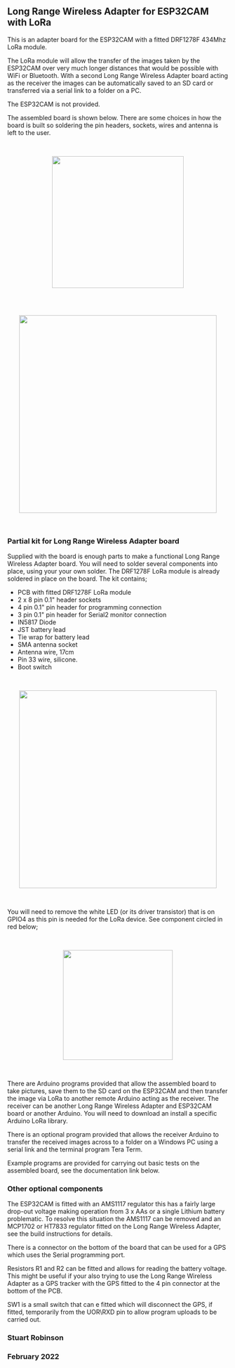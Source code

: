 ## Long Range Wireless Adapter for ESP32CAM with LoRa

This is an adapter board for the ESP32CAM with a fitted DRF1278F 434Mhz LoRa module.

The LoRa module will allow the transfer of the images taken by the ESP32CAM over very much longer distances that would be possible with WiFi or Bluetooth. With a second Long Range Wireless Adapter board acting as the receiver the images can be automatically saved to an SD card or transferred via a serial link to a folder on a PC. 

The ESP32CAM is not provided.

The assembled board is shown below. There are some choices in how the board is built so soldering the pin headers, sockets, wires and antenna is left to the user. 

<br>
<p align="center">
  <img width="300"  src="/ESP32CAM_29.jpg">
</p>
<br>

<br>
<p align="center">
  <img width="450"  src="/ESP32CAM_28.jpg">
</p>
<br>

### Partial kit for Long Range Wireless Adapter board

Supplied with the board is enough parts to make a functional Long Range Wireless Adapter board. You will need to solder several components into place, using your your own solder. The DRF1278F LoRa module is already soldered in place on the board. The kit contains;

- PCB with fitted DRF1278F LoRa module
- 2 x 8 pin 0.1" header sockets
- 4 pin 0.1" pin header for programming connection
- 3 pin 0.1" pin header for Serial2 monitor connection
- IN5817 Diode
- JST battery lead
- Tie wrap for battery lead
- SMA antenna socket
- Antenna wire, 17cm
- Pin 33 wire, silicone.
- Boot switch


<br>
<p align="center">
  <img width="450"  src="/ESP32CAM_30.jpg">
</p>
<br>

You will need to remove the white LED (or its driver transistor) that is on GPIO4 as this pin is needed for the LoRa device. See component circled in red below;

<br>
<p align="center">
  <img width="250"  src="/ESP32CAM_GPIO4_Transistor.jpg">
</p>
<br>

There are Arduino programs provided that allow the assembled board to take pictures, save them to the SD card on the ESP32CAM and then transfer the image via LoRa to another remote Arduino acting as the receiver. The receiver can be another Long Range Wireless Adapter and ESP32CAM board or another Arduino. You will need to download an install a specific Arduino LoRa library.

There is an optional program provided that allows the receiver Arduino to transfer the received images across to a folder on a Windows PC using a serial link and the terminal program Tera Term.

Example programs are provided for carrying out basic tests on the assembled board, see the documentation link below. 

### Other optional components

The ESP32CAM is fitted with an AMS1117 regulator this has a fairly large drop-out voltage making operation from 3 x AAs or a single Lithium battery problematic. To resolve this situation the AMS1117 can be removed and an MCP1702 or HT7833 regulator fitted on the Long Range Wireless Adapter, see the build instructions for details.

There is a connector on the bottom of the board that can be used for a GPS which uses the Serial programming port.

Resistors R1 and R2 can be fitted and allows for reading the battery voltage. This might be useful if your also trying to use the Long Range Wireless Adapter as a GPS tracker with the GPS fitted to the 4 pin connector at the bottom of the PCB. 

SW1 is a small switch that can e fitted which will disconnect the GPS, if fitted, temporarily from the UOR\RXD pin to allow program uploads to be carried out.



### Stuart Robinson

### February 2022
